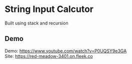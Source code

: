 # String Input Calcutor
Built using stack and recursion
## Demo
Demo: https://www.youtube.com/watch?v=P0UQSY9e3GA
<br>
Site: https://red-meadow-3401.on.fleek.co

